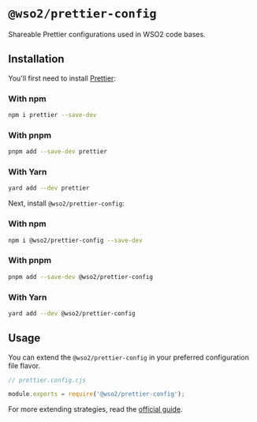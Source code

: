 # `@wso2/prettier-config`

Shareable Prettier configurations used in WSO2 code bases.

## Installation

You'll first need to install [Prettier](https://prettier.io/):

### With npm

```sh
npm i prettier --save-dev
```

### With pnpm

```sh
pnpm add --save-dev prettier
```

### With Yarn

```sh
yard add --dev prettier
```

Next, install `@wso2/prettier-config`:

### With npm

```sh
npm i @wso2/prettier-config --save-dev
```

### With pnpm

```sh
pnpm add --save-dev @wso2/prettier-config
```

### With Yarn

```sh
yard add --dev @wso2/prettier-config
```

## Usage

You can extend the `@wso2/prettier-config` in your preferred configuration file flavor.

```js
// prettier.config.cjs

module.exports = require('@wso2/prettier-config');
```

For more extending strategies, read the [official guide](https://prettier.io/docs/en/configuration.html#sharing-configurations).
